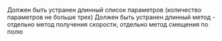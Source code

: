 Должен быть устранен длинный список параметров (количество параметров не больше трех)
Должен быть устранен длинный метод - отдельно метод получения скорости, отдельно метод смещения по полю